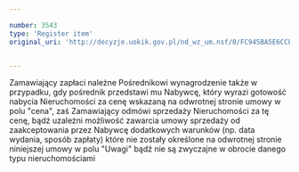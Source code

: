 ```yaml
---

number: 3543
type: 'Register item'
original_uri: 'http://decyzje.uokik.gov.pl/nd_wz_um.nsf/0/FC945BA5E6CCEB4FC1257A540036C719?OpenDocument'


---
```


Zamawiający zapłaci należne Pośrednikowi wynagrodzenie także w przypadku, gdy pośrednik przedstawi mu Nabywcę, który wyrazi gotowość nabycia Nieruchomości za cenę wskazaną na odwrotnej stronie umowy w polu "cena", zaś Zamawiający odmówi sprzedaży Nieruchomości za tę cenę, bądź uzależni możliwość zawarcia umowy sprzedaży od zaakceptowania przez Nabywcę dodatkowych warunków (np. data wydania, sposób zapłaty) które nie zostały określone na odwrotnej stronie niniejszej umowy w polu "Uwagi" bądź nie są zwyczajne w obrocie danego typu nieruchomościami

